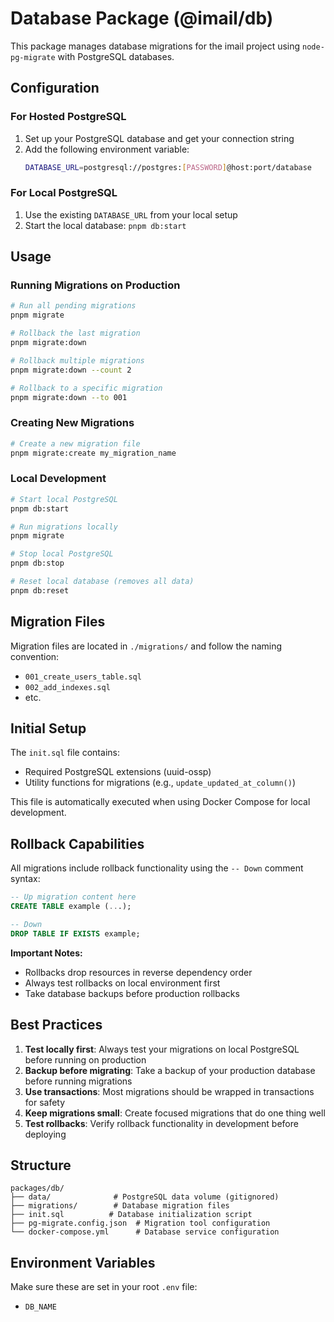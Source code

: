 # Database Package (@imail/db)

This package manages database migrations for the imail project using `node-pg-migrate` with PostgreSQL databases.

## Configuration

### For Hosted PostgreSQL

1. Set up your PostgreSQL database and get your connection string
2. Add the following environment variable:
   ```bash
   DATABASE_URL=postgresql://postgres:[PASSWORD]@host:port/database
   ```

### For Local PostgreSQL

1. Use the existing `DATABASE_URL` from your local setup
2. Start the local database: `pnpm db:start`

## Usage

### Running Migrations on Production

```bash
# Run all pending migrations
pnpm migrate

# Rollback the last migration
pnpm migrate:down

# Rollback multiple migrations
pnpm migrate:down --count 2

# Rollback to a specific migration
pnpm migrate:down --to 001
```

### Creating New Migrations

```bash
# Create a new migration file
pnpm migrate:create my_migration_name
```

### Local Development

```bash
# Start local PostgreSQL
pnpm db:start

# Run migrations locally
pnpm migrate

# Stop local PostgreSQL
pnpm db:stop

# Reset local database (removes all data)
pnpm db:reset
```

## Migration Files

Migration files are located in `./migrations/` and follow the naming convention:

- `001_create_users_table.sql`
- `002_add_indexes.sql`
- etc.

## Initial Setup

The `init.sql` file contains:

- Required PostgreSQL extensions (uuid-ossp)
- Utility functions for migrations (e.g., `update_updated_at_column()`)

This file is automatically executed when using Docker Compose for local development.

## Rollback Capabilities

All migrations include rollback functionality using the `-- Down` comment syntax:

```sql
-- Up migration content here
CREATE TABLE example (...);

-- Down
DROP TABLE IF EXISTS example;
```

**Important Notes:**

- Rollbacks drop resources in reverse dependency order
- Always test rollbacks on local environment first
- Take database backups before production rollbacks

## Best Practices

1. **Test locally first**: Always test your migrations on local PostgreSQL before running on production
2. **Backup before migrating**: Take a backup of your production database before running migrations
3. **Use transactions**: Most migrations should be wrapped in transactions for safety
4. **Keep migrations small**: Create focused migrations that do one thing well
5. **Test rollbacks**: Verify rollback functionality in development before deploying

## Structure

```
packages/db/
├── data/              # PostgreSQL data volume (gitignored)
├── migrations/        # Database migration files
├── init.sql          # Database initialization script
├── pg-migrate.config.json  # Migration tool configuration
└── docker-compose.yml      # Database service configuration
```

## Environment Variables

Make sure these are set in your root `.env` file:

- `DB_NAME`
